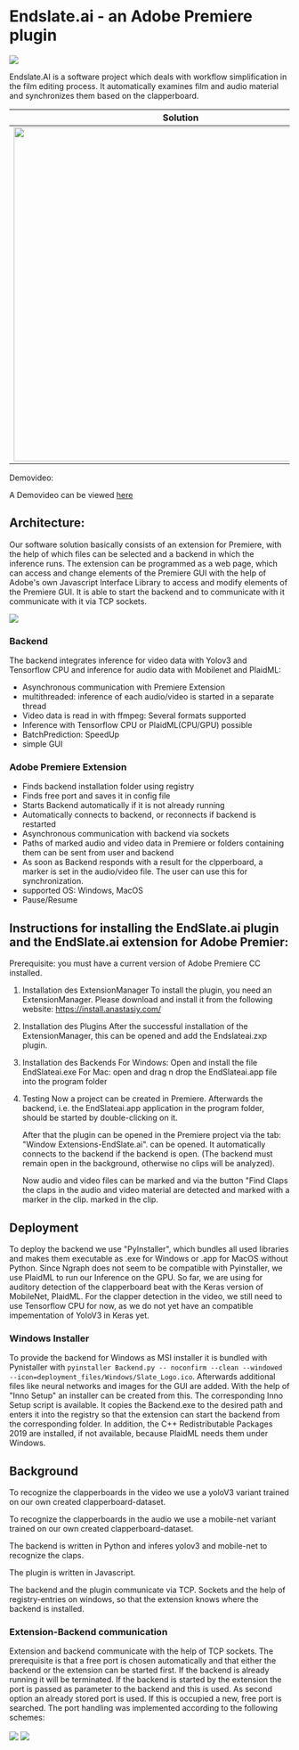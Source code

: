 # Endslate.ai - an Adobe Premiere plugin

<img align="center" src="title_img.png">

Endslate.AI is a software project which deals with
workflow simplification in the film editing process. It automatically examines film and audio material and synchronizes them based on the clapperboard. 

Solution |   Solution
:-------------------------:|:-------------------------:
|<img src="/solution.png" width="600">|<img src="/solution2.png" width="600">|

Demovideo:

A Demovideo can be viewed [here](https://www.youtube.com/watch?v=-t_eVzIAoeY)

## Architecture:

Our software solution basically consists of an extension for Premiere, with the help of which files can be selected and 
a backend in which the inference runs. The extension can be programmed as a web page, which can access and change elements of the Premiere GUI with the help of Adobe's own 
Javascript Interface Library to access and modify elements of the Premiere GUI. It is able to start the backend and to communicate with it 
communicate with it via TCP sockets.

<img align="center" src="architecture.png">

### Backend

The backend integrates inference for video data with Yolov3 and Tensorflow CPU and inference for audio data with 
Mobilenet and PlaidML:
- Asynchronous communication with Premiere Extension
- multithreaded: inference of each audio/video is started in a separate thread
- Video data is read in with ffmpeg: Several formats supported
- Inference with Tensorflow CPU or PlaidML(CPU/GPU) possible
- BatchPrediction: SpeedUp
- simple GUI

### Adobe Premiere Extension
- Finds backend installation folder using registry
- Finds free port and saves it in config file
- Starts Backend automatically if it is not already running
- Automatically connects to backend, or reconnects if backend is restarted
- Asynchronous communication with backend via sockets
- Paths of marked audio and video data in Premiere or folders containing them can be sent from user and backend 
- As soon as Backend responds with a result for the clpperboard, a marker is set in the audio/video file. The user can use this 
  for synchronization.
- supported OS: Windows, MacOS
- Pause/Resume

## Instructions for installing the EndSlate.ai plugin and the EndSlate.ai extension for Adobe Premier:

Prerequisite: you must have a current version of Adobe Premiere CC installed.


1. Installation des ExtensionManager
   To install the plugin, you need an ExtensionManager.
   Please download and install it from the following website:
   https://install.anastasiy.com/

2. Installation des Plugins
   After the successful installation of the ExtensionManager, this can be opened
   and add the Endslateai.zxp plugin.

3. Installation des Backends
   For Windows: Open and install the file EndSlateai.exe 
   For Mac: open and drag n drop the EndSlateai.app file into the program folder

4. Testing
   Now a project can be created in Premiere. Afterwards the backend, 
   i.e. the EndSlateai.app application in the program folder, should be started by double-clicking on it.
   
   After that the plugin can be opened in the Premiere project via the tab: "Window Extensions-EndSlate.ai".
   can be opened. It automatically connects to the backend if the backend is open. 
   (The backend must remain open in the background, otherwise no clips will be analyzed).

   Now audio and video files can be marked and via the button "Find Claps 
   the claps in the audio and video material are detected and marked with a marker in the clip. 
   marked in the clip.
   
## Deployment
   
To deploy the backend we use "PyInstaller", which bundles all used libraries and makes them executable as .exe for Windows or .app for MacOS without Python. Since Ngraph does not seem to be compatible with Pyinstaller, we use PlaidML to run our Inference 
on the GPU. So far, we are using for auditory detection of the clapperboard beat with the Keras version of MobileNet, 
PlaidML. For the clapper detection in the video, we still need to use Tensorflow CPU for now, as we do not yet have an compatible impementation of YoloV3 in Keras yet.

### Windows Installer

To provide the backend for Windows as MSI installer it is bundled with Pynistaller with `pyinstaller Backend.py --
noconfirm --clean --windowed --icon=deployment_files/Windows/Slate_Logo.ico`.
Afterwards additional files like neural networks and images for the GUI are added. With the help of "Inno Setup" an installer can be created from this. 
The corresponding Inno Setup script is available. It copies the Backend.exe to the desired path and enters it into the registry 
so that the extension can start the backend from the corresponding folder. In addition, the C++ Redistributable Packages 2019 
are installed, if not available, because PlaidML needs them under Windows.


## Background
To recognize the clapperboards in the video we use a yoloV3 variant trained on our own created clapperboard-dataset. 

To recognize the clapperboards in the audio we use a mobile-net variant trained on our own created clapperboard-dataset.

The backend is written in Python and inferes yolov3 and mobile-net to recognize the claps.

The plugin is written in Javascript.

The backend and the plugin communicate via TCP. Sockets and the help of registry-entries on windows, so that the extension knows where the backend is installed.

### Extension-Backend communication

Extension and backend communicate with the help of TCP sockets. The prerequisite is that a free port is chosen automatically and that 
either the backend or the extension can be started first. If the backend is already running it will be terminated. If the backend is started by 
the extension the port is passed as parameter to the backend and this is used. As second option an already 
stored port is used. If this is occupied a new, free port is searched. The port handling was implemented according to the following schemes:

<img align="center" src="backend_port_handling.png">

<img align="center" src="extension_port_handling.png">
